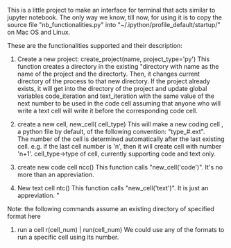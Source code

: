 This is a little project to make an interface for terminal that acts similar to jupyter notebook. 
The only way we know, till now, for using it is to copy the source file "nb_functionalities.py" into "~/.ipython/profile_default/startup/" on Mac OS and Linux.

These are the functionalities supported and their description:
1. Create a new project:
create_project(name, project_type='py')
This function creates a directory in the existing "directory with name as the name of the project and the directorty. Then, it changes current directory of the process to that new directory. 
If the project already exists, it will get into the  directory of the project and update global variables code_iteration and text_iteration with the same value of the next number to be used in the code cell assuming that anyone who will write a text cell will write it before the corresponding code cell.


2. create a new cell, 
new_cell( cell_type)
This will make a new coding cell , a python file by default, of the following convention: 
        "type_#.ext".  
The number of the cell is determined automatically after the last existing cell. e.g. if the last cell number is 'n', then it will create cell with number 'n+1'.
cell_type->type of cell, currently supporting code and text only.

3. create new code cell
ncc()
This function calls "new_cell('code')". It's no more than an appreviation. 

4. New text cell
ntc()
This function calls "new_cell('text')". It is just an appreviation.  "


Note: the following commands assume an existing directory of specified format here 
1. run a cell 
r(cell_num) | run(cell_num) 
We could use any of the formats to run a specific cell using its number. 
